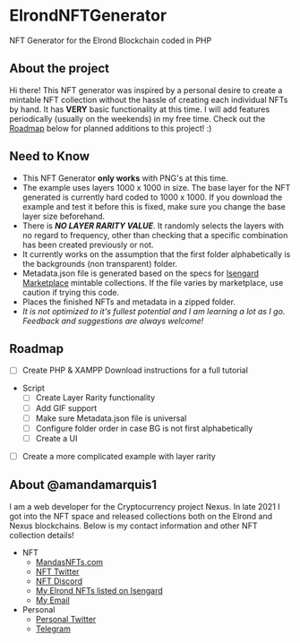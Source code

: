 # ElrondNFTGenerator
NFT Generator for the Elrond Blockchain coded in PHP

## About the project
Hi there! This NFT generator was inspired by a personal desire to create a mintable NFT collection without the hassle of creating each individual NFTs by hand. It has **VERY** basic functionality at this time. I will add features periodically (usually on the weekends) in my free time. Check out the [Roadmap](#roadmap) below for planned additions to this project! :)

## Need to Know
- This NFT Generator **only works** with PNG's at this time.
- The example uses layers 1000 x 1000 in size. The base layer for the NFT generated is currently hard coded to 1000 x 1000. If you download the example and test it before this is fixed, make sure you change the base layer size beforehand.
- There is ***NO LAYER RARITY VALUE***. It randomly selects the layers with no regard to frequency, other than checking that a specific combination has been created previously or not.
- It currently works on the assumption that the first folder alphabetically is the backgrounds (non transparent) folder. 
- Metadata.json file is generated based on the specs for [Isengard Marketplace](https://isengard.market) mintable collections. If the file varies by marketplace, use caution if trying this code.
- Places the finished NFTs and metadata in a zipped folder.
- *It is not optimized to it's fullest potential and I am learning a lot as I go. Feedback and suggestions are always welcome!*

## Roadmap
- [ ] Create PHP & XAMPP Download instructions for a full tutorial
- Script
	- [ ] Create Layer Rarity functionality
	- [ ] Add GIF support 
	- [ ] Make sure Metadata.json file is universal
	- [ ] Configure folder order in case BG is not first alphabetically
	- [ ] Create a UI
- [ ] Create a more complicated example with layer rarity

## About @amandamarquis1
I am a web developer for the Cryptocurrency project Nexus. In late 2021 I got into the NFT space and released collections both on the Elrond and Nexus blockchains. Below is my contact information and other NFT collection details! 

- NFT
	- [MandasNFTs.com](https://mandasnfts.com)
	- [NFT Twitter](https://twitter.com/MandasNFTs)
	- [NFT Discord](https://t.co/89vPqmgrLk)
	- [My Elrond NFTs listed on Isengard](https://isengard.market/collection/WADDLE-9e36f0)
	- [My Email](mailto:mandasnfts@gmail.com)
- Personal
	- [Personal Twitter](https://twitter.com/Salamandacm)
	- [Telegram](https://t.me/Mandacm)
